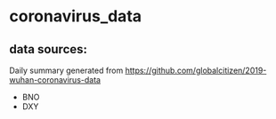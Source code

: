 # coronavirus_data

## data sources:

Daily summary generated from https://github.com/globalcitizen/2019-wuhan-coronavirus-data
- BNO
- DXY





